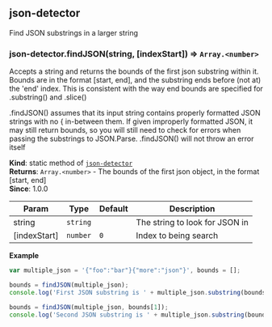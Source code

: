 <a name="module_json-detector"></a>

## json-detector
Find JSON substrings in a larger string

<a name="module_json-detector.findJSON"></a>

### json-detector.findJSON(string, [indexStart]) ⇒ <code>Array.&lt;number&gt;</code>
Accepts a string and returns the bounds of the first json substring within it. Bounds are in the format [start, end], and the substring ends before (not at) the 'end' index. This is consistent with the way end bounds are specified for .substring() and .slice()

.findJSON() assumes that its input string contains properly formatted JSON strings with no { in-between them. If given improperly formatted JSON, it may still return bounds, so you will still need to check for errors when passing the substrings to JSON.Parse. .findJSON() will not throw an error itself

**Kind**: static method of <code>[json-detector](#module_json-detector)</code>  
**Returns**: <code>Array.&lt;number&gt;</code> - The bounds of the first json object, in the format [start, end]  
**Since**: 1.0.0  

| Param | Type | Default | Description |
| --- | --- | --- | --- |
| string | <code>string</code> |  | The string to look for JSON in |
| [indexStart] | <code>number</code> | <code>0</code> | Index to being search |

**Example**  
```js
var multiple_json = '{"foo":"bar"}{"more":"json"}', bounds = [];

bounds = findJSON(multiple_json);
console.log('First JSON substring is ' + multiple_json.substring(bounds[0], bounds[1]));

bounds = findJSON(multiple_json, bounds[1]);
console.log('Second JSON substring is ' + multiple_json.substring(bounds[0], bounds[1]));
```
